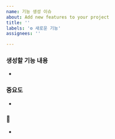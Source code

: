 ```yaml
---
name: 기능 생성 이슈
about: Add new features to your project
title: ''
labels: '⚙ 새로운 기능'
assignees: ''

---
```


### 생성할 기능 내용
-

### 중요도
-

### 🎸
-
